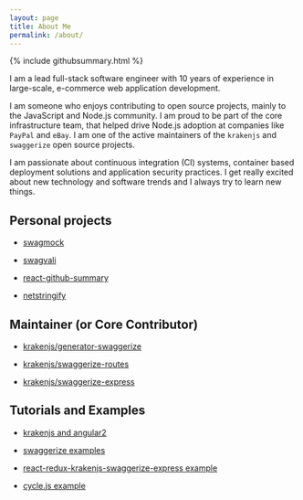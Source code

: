 ```yaml
---
layout: page
title: About Me
permalink: /about/
---
```


{% include githubsummary.html %}

I am a lead full-stack software engineer with 10 years of experience in large-scale, e-commerce web application development.

I am someone who enjoys contributing to open source projects, mainly to the JavaScript and Node.js community. I am proud to be part of the core infrastructure team, that helped drive Node.js adoption at companies like `PayPal` and `eBay`. I am one of the active maintainers of the `krakenjs` and `swaggerize` open source projects.

I am passionate about continuous integration (CI) systems, container based deployment solutions and application security practices. I get really excited about new technology and software trends and I always try to learn new things.

## Personal projects

- [swagmock](https://github.com/subeeshcbabu/swagmock)

- [swagvali](https://github.com/subeeshcbabu/swagvali)

- [react-github-summary](https://github.com/subeeshcbabu/react-github-summary)

- [netstringify](https://github.com/subeeshcbabu/netstringify)

## Maintainer (or Core Contributor)

- [krakenjs/generator-swaggerize](https://github.com/krakenjs/generator-swaggerize)

- [krakenjs/swaggerize-routes](https://github.com/krakenjs/swaggerize-routes)

- [krakenjs/swaggerize-express](https://github.com/krakenjs/swaggerize-express)


## Tutorials and Examples

- [krakenjs and angular2](https://github.com/subeeshcbabu/krakenjs-angular2)

- [swaggerize examples](https://github.com/subeeshcbabu/swaggerize-examples)

- [react-redux-krakenjs-swaggerize-express example](https://github.com/krakenjs/react-redux-krakenjs-swaggerize-express)

- [cycle.js example](https://github.com/subii/cycle-example)
